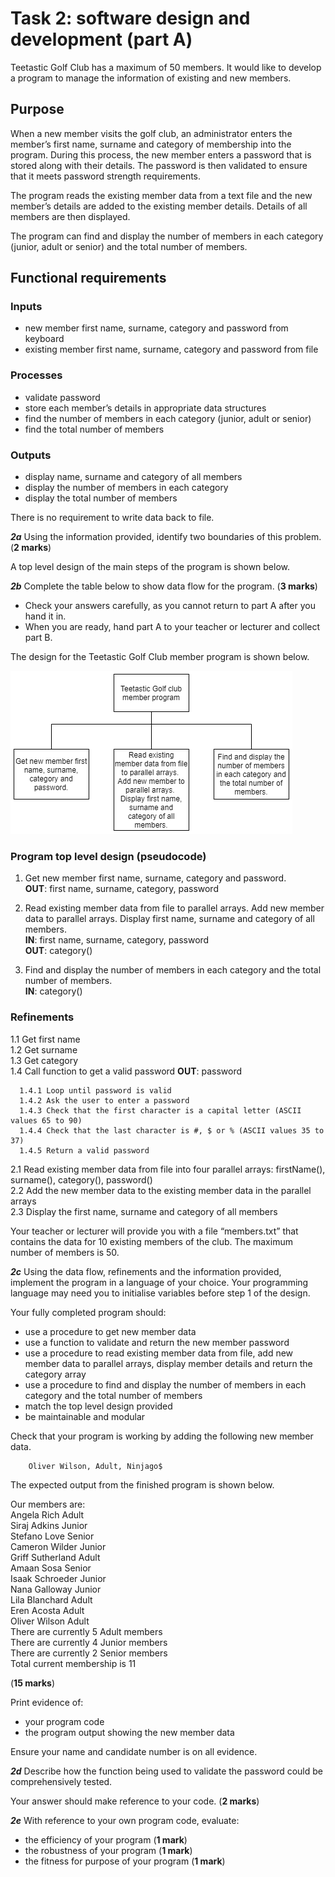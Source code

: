 # Task 2: software design and development (part A)

Teetastic Golf Club has a maximum of 50 members. It would like to develop a program to manage the information of existing and new members.

## Purpose
When a new member visits the golf club, an administrator enters the member’s first name, surname and category of membership into the program. During this process, the new member enters a password that is stored along with their details. The password is then validated to ensure that it meets password strength requirements.

The program reads the existing member data from a text file and the new member’s details are added to the existing member details. Details of all members are then displayed.

The program can find and display the number of members in each category (junior, adult or senior) and the total number of members.

## Functional requirements

### Inputs
* new member first name, surname, category and password from keyboard
* existing member first name, surname, category and password from file

### Processes
* validate password
* store each member’s details in appropriate data structures
* find the number of members in each category (junior, adult or senior)
* find the total number of members

### Outputs
* display name, surname and category of all members
* display the number of members in each category
* display the total number of members

There is no requirement to write data back to file.

___2a___ Using the information provided, identify two boundaries of this problem. (__2 marks__)

A top level design of the main steps of the program is shown below.

___2b___ Complete the table below to show data flow for the program. (__3 marks__)

* Check your answers carefully, as you cannot return to part A after you hand it in.
* When you are ready, hand part A to your teacher or lecturer and collect part B.

The design for the Teetastic Golf Club member program is shown below.

![Data flow](assets/dataflow.png)

### Program top level design (pseudocode)

1. Get new member first name, surname, category and password.  
__OUT__: first name, surname, category, password

2. Read existing member data from file to parallel arrays. Add new member data to parallel arrays. Display first name, surname and category of all members.  
__IN__: first name, surname, category, password  
__OUT__: category()

3. Find and display the number of members in
each category and the total number of members.  
__IN__: category()

### Refinements
1.1 Get first name  
1.2 Get surname  
1.3 Get category  
1.4 Call function to get a valid password __OUT__: password

      1.4.1 Loop until password is valid  
      1.4.2 Ask the user to enter a password  
      1.4.3 Check that the first character is a capital letter (ASCII values 65 to 90)  
      1.4.4 Check that the last character is #, $ or % (ASCII values 35 to 37)  
      1.4.5 Return a valid password

2.1 Read existing member data from file into four parallel arrays: firstName(), surname(), category(), password()  
2.2 Add the new member data to the existing member data in the parallel arrays  
2.3 Display the first name, surname and category of all members

Your teacher or lecturer will provide you with a file “members.txt” that contains the data for 10 existing members of the club. The maximum number of members is 50.

___2c___ Using the data flow, refinements and the information provided, implement the program in a language of your choice. Your programming language may need you to initialise variables before step 1 of the design.

Your fully completed program should:

* use a procedure to get new member data
* use a function to validate and return the new member password
* use a procedure to read existing member data from file, add new member data to parallel arrays, display member details and return the category array
* use a procedure to find and display the number of members in each category and the total number of members
* match the top level design provided
* be maintainable and modular

Check that your program is working by adding the following new member data.

        Oliver Wilson, Adult, Ninjago$

The expected output from the finished program is shown below.

Our members are:  
Angela Rich Adult  
Siraj Adkins Junior  
Stefano Love Senior  
Cameron Wilder Junior  
Griff Sutherland Adult  
Amaan Sosa Senior  
Isaak Schroeder Junior  
Nana Galloway Junior  
Lila Blanchard Adult  
Eren Acosta Adult  
Oliver Wilson Adult  
There are currently 5 Adult members  
There are currently 4 Junior members  
There are currently 2 Senior members  
Total current membership is 11

(__15 marks__)

Print evidence of:

* your program code
* the program output showing the new member data

Ensure your name and candidate number is on all evidence.

___2d___ Describe how the function being used to validate the password could be comprehensively tested.

Your answer should make reference to your code. (__2 marks__)

___2e___ With reference to your own program code, evaluate:

* the efficiency of your program (__1 mark__)
* the robustness of your program (__1 mark__)
* the fitness for purpose of your program (__1 mark__)